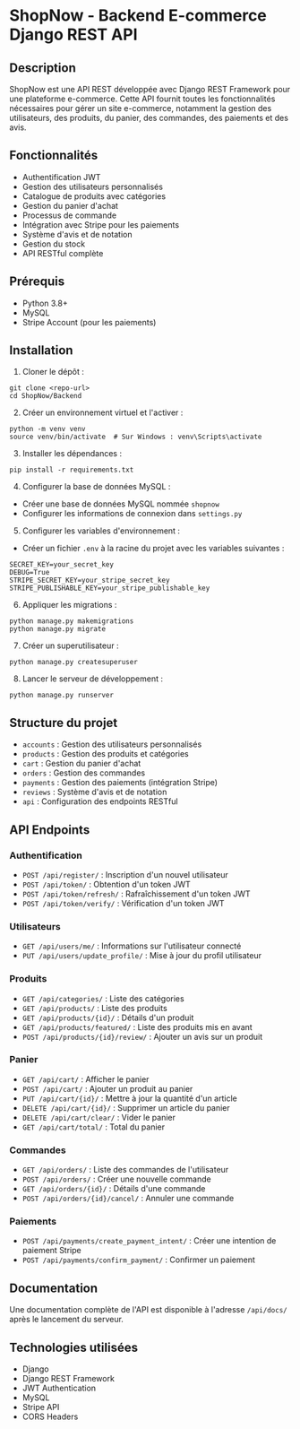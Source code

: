# ShopNow - Backend E-commerce Django REST API

## Description
ShopNow est une API REST développée avec Django REST Framework pour une plateforme e-commerce. Cette API fournit toutes les fonctionnalités nécessaires pour gérer un site e-commerce, notamment la gestion des utilisateurs, des produits, du panier, des commandes, des paiements et des avis.

## Fonctionnalités
- Authentification JWT
- Gestion des utilisateurs personnalisés
- Catalogue de produits avec catégories
- Gestion du panier d'achat
- Processus de commande
- Intégration avec Stripe pour les paiements
- Système d'avis et de notation
- Gestion du stock
- API RESTful complète

## Prérequis
- Python 3.8+
- MySQL
- Stripe Account (pour les paiements)

## Installation

1. Cloner le dépôt :
```
git clone <repo-url>
cd ShopNow/Backend
```

2. Créer un environnement virtuel et l'activer :
```
python -m venv venv
source venv/bin/activate  # Sur Windows : venv\Scripts\activate
```

3. Installer les dépendances :
```
pip install -r requirements.txt
```

4. Configurer la base de données MySQL :
- Créer une base de données MySQL nommée `shopnow`
- Configurer les informations de connexion dans `settings.py`

5. Configurer les variables d'environnement :
- Créer un fichier `.env` à la racine du projet avec les variables suivantes :
```
SECRET_KEY=your_secret_key
DEBUG=True
STRIPE_SECRET_KEY=your_stripe_secret_key
STRIPE_PUBLISHABLE_KEY=your_stripe_publishable_key
```

6. Appliquer les migrations :
```
python manage.py makemigrations
python manage.py migrate
```

7. Créer un superutilisateur :
```
python manage.py createsuperuser
```

8. Lancer le serveur de développement :
```
python manage.py runserver
```

## Structure du projet
- `accounts` : Gestion des utilisateurs personnalisés
- `products` : Gestion des produits et catégories
- `cart` : Gestion du panier d'achat
- `orders` : Gestion des commandes
- `payments` : Gestion des paiements (intégration Stripe)
- `reviews` : Système d'avis et de notation
- `api` : Configuration des endpoints RESTful

## API Endpoints

### Authentification
- `POST /api/register/` : Inscription d'un nouvel utilisateur
- `POST /api/token/` : Obtention d'un token JWT
- `POST /api/token/refresh/` : Rafraîchissement d'un token JWT
- `POST /api/token/verify/` : Vérification d'un token JWT

### Utilisateurs
- `GET /api/users/me/` : Informations sur l'utilisateur connecté
- `PUT /api/users/update_profile/` : Mise à jour du profil utilisateur

### Produits
- `GET /api/categories/` : Liste des catégories
- `GET /api/products/` : Liste des produits
- `GET /api/products/{id}/` : Détails d'un produit
- `GET /api/products/featured/` : Liste des produits mis en avant
- `POST /api/products/{id}/review/` : Ajouter un avis sur un produit

### Panier
- `GET /api/cart/` : Afficher le panier
- `POST /api/cart/` : Ajouter un produit au panier
- `PUT /api/cart/{id}/` : Mettre à jour la quantité d'un article
- `DELETE /api/cart/{id}/` : Supprimer un article du panier
- `DELETE /api/cart/clear/` : Vider le panier
- `GET /api/cart/total/` : Total du panier

### Commandes
- `GET /api/orders/` : Liste des commandes de l'utilisateur
- `POST /api/orders/` : Créer une nouvelle commande
- `GET /api/orders/{id}/` : Détails d'une commande
- `POST /api/orders/{id}/cancel/` : Annuler une commande

### Paiements
- `POST /api/payments/create_payment_intent/` : Créer une intention de paiement Stripe
- `POST /api/payments/confirm_payment/` : Confirmer un paiement

## Documentation
Une documentation complète de l'API est disponible à l'adresse `/api/docs/` après le lancement du serveur.

## Technologies utilisées
- Django
- Django REST Framework
- JWT Authentication
- MySQL
- Stripe API
- CORS Headers
